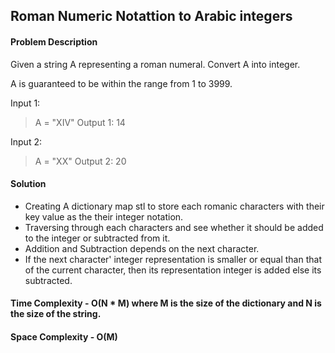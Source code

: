 ## Roman Numeric Notattion to Arabic integers

#### Problem Description
Given a string A representing a roman numeral.
Convert A into integer.

A is guaranteed to be within the range from 1 to 3999.

Input 1:
>    A = "XIV"
Output 1:
>    14

Input 2:
>    A = "XX"
Output 2:
>    20

#### Solution
- Creating A dictionary map stl to store each romanic characters with their key value as the their integer notation.
- Traversing through each characters and see whether it should be added to the integer or subtracted from it.
- Addition and Subtraction depends on the next character.
- If the next character' integer representation is smaller or equal than that of the current character, then its representation integer is added else its subtracted.

#### Time Complexity - O(N * M) where M is the size of the dictionary and N is the size of the string.
#### Space Complexity - O(M)
